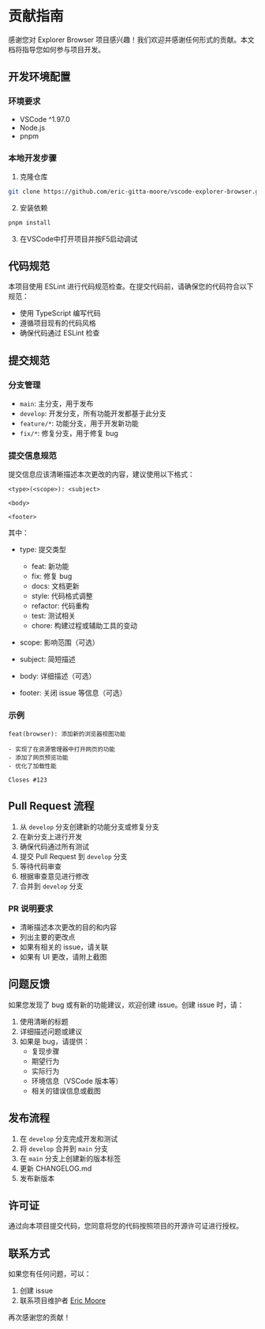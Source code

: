 # 贡献指南

感谢您对 Explorer Browser 项目感兴趣！我们欢迎并感谢任何形式的贡献。本文档将指导您如何参与项目开发。

## 开发环境配置

### 环境要求

- VSCode ^1.97.0
- Node.js
- pnpm

### 本地开发步骤

1. 克隆仓库
```bash
git clone https://github.com/eric-gitta-moore/vscode-explorer-browser.git
```

2. 安装依赖
```bash
pnpm install
```

3. 在VSCode中打开项目并按F5启动调试

## 代码规范

本项目使用 ESLint 进行代码规范检查。在提交代码前，请确保您的代码符合以下规范：

- 使用 TypeScript 编写代码
- 遵循项目现有的代码风格
- 确保代码通过 ESLint 检查

## 提交规范

### 分支管理

- `main`: 主分支，用于发布
- `develop`: 开发分支，所有功能开发都基于此分支
- `feature/*`: 功能分支，用于开发新功能
- `fix/*`: 修复分支，用于修复 bug

### 提交信息规范

提交信息应该清晰描述本次更改的内容，建议使用以下格式：

```
<type>(<scope>): <subject>

<body>

<footer>
```

其中：

- type: 提交类型
  - feat: 新功能
  - fix: 修复 bug
  - docs: 文档更新
  - style: 代码格式调整
  - refactor: 代码重构
  - test: 测试相关
  - chore: 构建过程或辅助工具的变动

- scope: 影响范围（可选）
- subject: 简短描述
- body: 详细描述（可选）
- footer: 关闭 issue 等信息（可选）

### 示例

```
feat(browser): 添加新的浏览器视图功能

- 实现了在资源管理器中打开网页的功能
- 添加了网页预览功能
- 优化了加载性能

Closes #123
```

## Pull Request 流程

1. 从 `develop` 分支创建新的功能分支或修复分支
2. 在新分支上进行开发
3. 确保代码通过所有测试
4. 提交 Pull Request 到 `develop` 分支
5. 等待代码审查
6. 根据审查意见进行修改
7. 合并到 `develop` 分支

### PR 说明要求

- 清晰描述本次更改的目的和内容
- 列出主要的更改点
- 如果有相关的 issue，请关联
- 如果有 UI 更改，请附上截图

## 问题反馈

如果您发现了 bug 或有新的功能建议，欢迎创建 issue。创建 issue 时，请：

1. 使用清晰的标题
2. 详细描述问题或建议
3. 如果是 bug，请提供：
   - 复现步骤
   - 期望行为
   - 实际行为
   - 环境信息（VSCode 版本等）
   - 相关的错误信息或截图

## 发布流程

1. 在 `develop` 分支完成开发和测试
2. 将 `develop` 合并到 `main` 分支
3. 在 `main` 分支上创建新的版本标签
4. 更新 CHANGELOG.md
5. 发布新版本

## 许可证

通过向本项目提交代码，您同意将您的代码按照项目的开源许可证进行授权。

## 联系方式

如果您有任何问题，可以：

1. 创建 issue
2. 联系项目维护者 [Eric Moore](https://github.com/eric-gitta-moore)

再次感谢您的贡献！